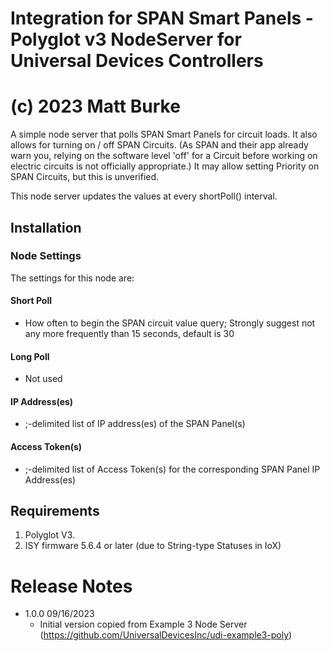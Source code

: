 # Integration for SPAN Smart Panels - Polyglot v3 NodeServer for Universal Devices Controllers
#             (c) 2023 Matt Burke

A simple node server that polls SPAN Smart Panels for circuit loads.
It also allows for turning on / off SPAN Circuits. 
(As SPAN and their app already warn you, relying on the software level 'off' for a Circuit before working on electric circuits is not officially appropriate.)
It may allow setting Priority on SPAN Circuits, but this is unverified.

This node server updates the values at every shortPoll() interval.

## Installation


### Node Settings
The settings for this node are:

#### Short Poll
   * How often to begin the SPAN circuit value query; Strongly suggest not any more frequently than 15 seconds, default is 30
#### Long Poll
   * Not used

#### IP Address(es)
   * ;-delimited list of IP address(es) of the SPAN Panel(s)

#### Access Token(s)
   * ;-delimited list of Access Token(s) for the corresponding SPAN Panel IP Address(es) 


## Requirements

1. Polyglot V3.
2. ISY firmware 5.6.4 or later (due to String-type Statuses in IoX)

# Release Notes

- 1.0.0 09/16/2023
   - Initial version copied from Example 3 Node Server (https://github.com/UniversalDevicesInc/udi-example3-poly)
